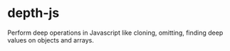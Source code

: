 # depth-js
Perform deep operations in Javascript like cloning, omitting, finding deep values on objects and arrays.

